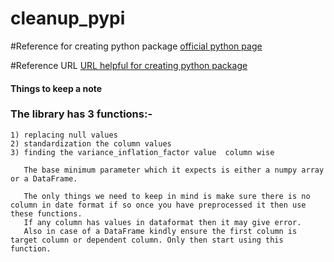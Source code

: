 # cleanup_pypi

#Reference for creating python package
[official python page](https://packaging.python.org/tutorials/packaging-projects/)

#Reference URL
[URL helpful for creating python package](https://docs.github.com/en/actions/automating-builds-and-tests/building-and-testing-nodejs-or-python?langId=py)


#### Things to keep a note

### The library has 3 functions:- 
``` 
1) replacing null values
2) standardization the column values 
3) finding the variance_inflation_factor value  column wise
```

       The base minimum parameter which it expects is either a numpy array or a DataFrame.

       The only things we need to keep in mind is make sure there is no column in date format if so once you have preprocessed it then use these functions.
       If any column has values in dataformat then it may give error.
       Also in case of a DataFrame kindly ensure the first column is target column or dependent column. Only then start using this function.
